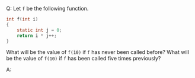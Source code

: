 Q: Let `f` be the following function.

```c
int f(int i)
{
    static int j = 0;
    return i * j++;
}
```

What will be the value of `f(10)` if `f` has never been called before? What will
be the value of `f(10)` if `f` has been called five times previously?

A:
